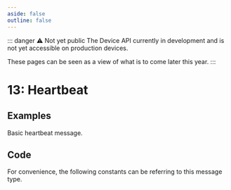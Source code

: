 ```yaml
---
aside: false
outline: false
---
```


<script setup>
import ProtocolBytes from '../../../components/ProtocolBytes.vue';
import SplitColumnView from '../../../components/SplitColumnView.vue'
import GenerateConsts from '../../../components/GenerateConsts.vue'
import PayloadTable from '../../../components/PayloadTable.vue'
import { data as protocolData } from '../../../yaml-data.data.ts'
</script>

::: danger ⚠️ Not yet public
The Device API currently in development and is not yet accessible on production devices.

These pages can be seen as a view of what is to come later this year.
:::

# 13: Heartbeat

<SplitColumnView>
<template #left>

Sent from a device over an open connection to let the receiver know that the connection is still active.

Can also be used to check if a connection is still active, as the message would be ACKed.

Devices currently default to sending a heartbeat every 15 seconds.

</template>
<template #right>

<PayloadTable :messageId="13" headerText="Payload" headerMarginTop="0px" :yaml-data="protocolData" />

</template>
</SplitColumnView>

## Examples

Basic heartbeat message.

<ProtocolBytes
    byteString="3 15 0 13 0 1 0 1 2 55 2 0 0 41 1"
    :boldPositions="[3]"
    :allowCollapse="true" defaultCollapsed="true"
    :yaml-data="protocolData"
/>

## Code

For convenience, the following constants can be referring to this message type.

<GenerateConsts :messageId="13" :yaml-data="protocolData"/>
